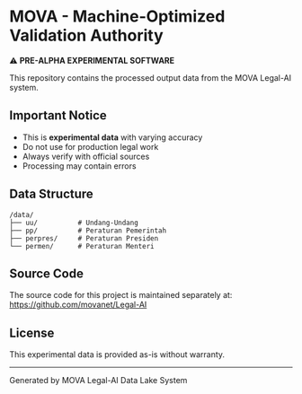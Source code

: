 # MOVA - Machine-Optimized Validation Authority

⚠️ **PRE-ALPHA EXPERIMENTAL SOFTWARE**

This repository contains the processed output data from the MOVA Legal-AI system.

## Important Notice

- This is **experimental data** with varying accuracy
- Do not use for production legal work
- Always verify with official sources
- Processing may contain errors

## Data Structure

```
/data/
├── uu/          # Undang-Undang
├── pp/          # Peraturan Pemerintah  
├── perpres/     # Peraturan Presiden
└── permen/      # Peraturan Menteri
```

## Source Code

The source code for this project is maintained separately at:
https://github.com/movanet/Legal-AI

## License

This experimental data is provided as-is without warranty.

---
Generated by MOVA Legal-AI Data Lake System